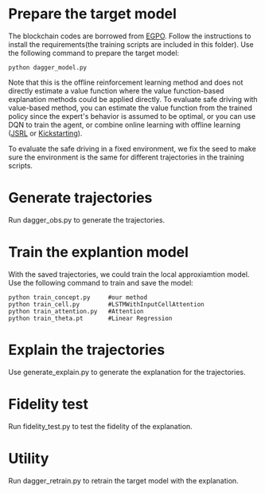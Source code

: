 # Prepare the target model

The blockchain codes are borrowed from [EGPO](https://github.com/decisionforce/EGPO). Follow the instructions to install the requirements(the training scripts are included in this folder). Use the following command to prepare the target model:
```
python dagger_model.py
```
Note that this is the offline reinforcement learning method and does not directly estimate a value function where the value function-based explanation methods could be applied  directly. To evaluate safe driving with value-based method, you can estimate the value function from the trained policy since the expert's behavior is assumed to be optimal, or you can use DQN to train the agent, or combine online learning with offline learning ([JSRL](https://arxiv.org/pdf/2204.02372.pdf&) or [Kickstarting](https://arxiv.org/pdf/1803.03835.pdf)).


To evaluate the safe driving in a fixed environment, we fix the seed to make sure the environment is the same for different trajectories in the training scripts.

# Generate trajectories

Run dagger_obs.py to generate the trajectories. 

# Train the explantion model

With the saved trajectories, we could train the local approxiamtion model. Use the following command to train and save the model:
```
python train_concept.py     #our method
python train_cell.py        #LSTMWithInputCellAttention
python train_attention.py   #Attention
python train_theta.pt       #Linear Regression
```

# Explain the trajectories

Use generate_explain.py to generate the explanation for the trajectories. 

# Fidelity test

Run fidelity_test.py to test the fidelity of the explanation.

# Utility

Run dagger_retrain.py to retrain the target model with the explanation.